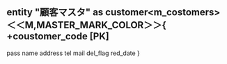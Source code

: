 entity "顧客マスタ" as customer<m_costomers>
＜＜M,MASTER_MARK_COLOR＞＞{
   +coustomer_code [PK]
   --
   pass
   name
   address
   tel
   mail
   del_flag
   red_date
}

